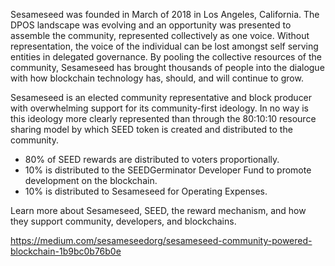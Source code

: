 Sesameseed was founded in March of 2018 in Los Angeles, California. The DPOS landscape was evolving and an opportunity was presented to assemble the community, represented collectively as one voice. Without representation, the voice of the individual can be lost amongst self serving entities in delegated governance. By pooling the collective resources of the community, Sesameseed has brought thousands of people into the dialogue with how blockchain technology has, should, and will continue to grow.

Sesameseed is an elected community representative and block producer with overwhelming support for its community-first ideology. In no way is this ideology more clearly represented than through the 80:10:10 resource sharing model by which SEED token is created and distributed to the community.

* 80% of SEED rewards are distributed to voters proportionally.
* 10% is distributed to the SEEDGerminator Developer Fund to promote development on the blockchain.
* 10% is distributed to Sesameseed for Operating Expenses.

Learn more about Sesameseed, SEED, the reward mechanism, and how they support community, developers, and blockchains.

https://medium.com/sesameseedorg/sesameseed-community-powered-blockchain-1b9bc0b76b0e 
